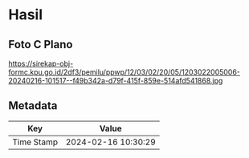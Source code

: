 # Hasil

## Foto C Plano

https://sirekap-obj-formc.kpu.go.id/2df3/pemilu/ppwp/12/03/02/20/05/1203022005006-20240216-101517--f49b342a-d79f-415f-859e-514afd541868.jpg


## Metadata

| Key        | Value               |
| ---------- | ------------------- |
| Time Stamp | 2024-02-16 10:30:29 |



